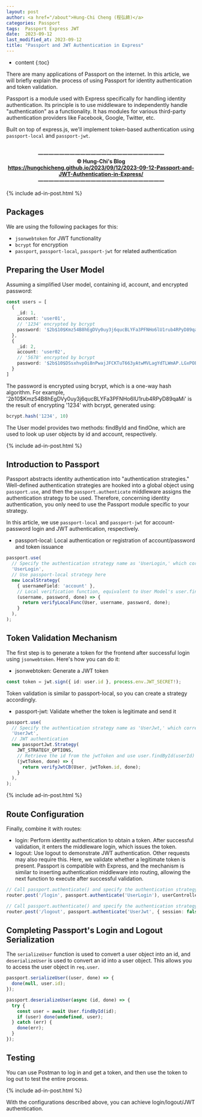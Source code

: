 ```yaml
---
layout: post
author: <a href="/about">Hung-Chi Cheng (程弘錡)</a>
categories: Passport
tags:  Passport Express JWT
date:  2023-09-12
last_modified_at: 2023-09-12
title: "Passport and JWT Authentication in Express"
---
```

<!--                Title 的建議最大長度                   -->

* content
{:toc}

<!-- 文章概要 -->


There are many applications of Passport on the internet. In this article, we will briefly explain the process of using Passport for identity authentication and token validation.

Passport is a module used with Express specifically for handling identity authentication. Its principle is to use middleware to independently handle "authentication" as a functionality. It has modules for various third-party authentication providers like Facebook, Google, Twitter, etc.

Built on top of express.js, we'll implement token-based authentication using `passport-local` and `passport-jwt`.
<!-- more -->


<!-- 著作權start -->
<center><b><br>
一一一一一一一一一一一一一一一一一一一一一一一一<br>
&copy; Hung-Chi's Blog<br>
<a href="https://hungchicheng.github.io/2023/09/12/2023-09-12-Passport-and-JWT-Authentication-in-Express/" id="link" target="_blank">
	https://hungchicheng.github.io/2023/09/12/2023-09-12-Passport-and-JWT-Authentication-in-Express/
</a><br>
一一一一一一一一一一一一一一一一一一一一一一一一
</b></center>
<!-- 著作權end -->

<!-- 手動放廣告 -->
{% include ad-in-post.html %}
<!-- 手動放廣告 -->



## Packages

We are using the following packages for this:

- `jsonwebtoken` for JWT functionality
- `bcrypt` for encryption
- `passport`, `passport-local`, `passport-jwt` for related authentication

## Preparing the User Model

Assuming a simplified User model, containing id, account, and encrypted password:

```ts
const users = [
  {
    _id: 1,
    account: 'user01',
    // '1234' encrypted by bcrypt
    password: '$2b$10$Kmz54B8hEgDVy0uy3j6qucBLYFa3PFNHo6lU1rub4RPyD89qaMi'
  },
  {
    _id: 2,
    account: 'user02',
    // '5678' encrypted by bcrypt
    password: '$2b$10$DSsxhvpOi8nPwajJFCKTuT663yAtwMVLagYdTLWmAP.LGxPOEB2C'
  }
]
```

The password is encrypted using bcrypt, which is a one-way hash algorithm. For example, '$2b$10$Kmz54B8hEgDVy0uy3j6qucBLYFa3PFNHo6lU1rub4RPyD89qaMi' is the result of encrypting '1234' with bcrypt, generated using:

```ts
bcrypt.hash('1234', 10)
```

The User model provides two methods: findById and findOne, which are used to look up user objects by id and account, respectively.

<!-- 手動放廣告 -->
{% include ad-in-post.html %}
<!-- 手動放廣告 -->

## Introduction to Passport

Passport abstracts identity authentication into "authentication strategies." Well-defined authentication strategies are hooked into a global object using `passport.use`, and then the `passport.authenticate` middleware assigns the authentication strategy to be used. Therefore, concerning identity authentication, you only need to use the Passport module specific to your strategy.

In this article, we use `passport-local` and `passport-jwt` for account-password login and JWT authentication, respectively.

- passport-local: Local authentication or registration of account/password and token issuance

```ts
passport.use(
  // Specify the authentication strategy name as 'UserLogin,' which corresponds to the route configuration
  'UserLogin',
  // Use passport-local strategy here
  new LocalStrategy(
    { usernameField: 'account' },
    // Local verification function, equivalent to User Model's user.findOne({ account });
    (username, password, done) => {
      return verifyLocalFunc(User, username, password, done);
    }
  ),
);
```

## Token Validation Mechanism

The first step is to generate a token for the frontend after successful login using `jsonwebtoken`. Here's how you can do it:

- jsonwebtoken: Generate a JWT token

```ts
const token = jwt.sign({ id: user.id }, process.env.JWT_SECRET!);
```

Token validation is similar to passport-local, so you can create a strategy accordingly.

- passport-jwt: Validate whether the token is legitimate and send it

```ts
passport.use(
  // Specify the authentication strategy name as 'UserJwt,' which corresponds to the route configuration
  'UserJwt',
  // JWT authentication
  new passportJwt.Strategy(
    JWT_STRATEGY_OPTIONS,
    // Retrieve the id from the jwtToken and use user.findById(userId) to look up the user object
    (jwtToken, done) => {
      return verifyJwtCB(User, jwtToken.id, done);
    }
  ),
);
```

<!-- 手動放廣告 -->
{% include ad-in-post.html %}
<!-- 手動放廣告 -->

## Route Configuration

Finally, combine it with routes:

- login: Perform identity authentication to obtain a token. After successful validation, it enters the middleware login, which issues the token.
- logout: Use logout to demonstrate JWT authentication. Other requests may also require this. Here, we validate whether a legitimate token is present. Passport is compatible with Express, and the mechanism is similar to inserting authentication middleware into routing, allowing the next function to execute after successful validation.

```ts
// Call passport.authenticate() and specify the authentication strategy as UserLogin, which uses passport-local strategy
router.post('/login', passport.authenticate('UserLogin'), userController.loginSuccess);

// Call passport.authenticate() and specify the authentication strategy as UserJwt, which uses passport-jwt strategy
router.post('/logout', passport.authenticate('UserJwt', { session: false }), userController.logout);
```

## Completing Passport's Login and Logout Serialization

The `serializeUser` function is used to convert a user object into an id, and `deserializeUser` is used to convert an id into a user object. This allows you to access the user object in `req.user`.

```ts
passport.serializeUser((user, done) => {
  done(null, user.id);
});

passport.deserializeUser(async (id, done) => {
  try {
    const user = await User.findById(id);
    if (user) done(undefined, user);
  } catch (err) {
    done(err);
  }
});
```

## Testing

You can use Postman to log in and get a token, and then use the token to log out to test the entire process.

<!-- 手動放廣告 -->
{% include ad-in-post.html %}
<!-- 手動放廣告 -->


With the configurations described above, you can achieve login/logout/JWT authentication.